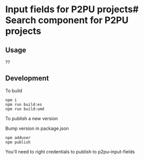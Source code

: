 # Input fields for P2PU projects# Search component for P2PU projects

## Usage
??

## Development

To build

```
npm i
npm run build:es
npm run build:umd
```

To publish a new version

Bump version in package.json

```
npm adduser
npm publish
```

You'll need to right credentials to publish to p2pu-input-fields
